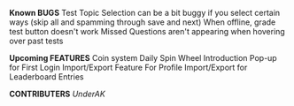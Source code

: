 **Known BUGS**
Test Topic Selection can be a bit buggy if you select certain ways (skip all and spamming through save and next)
When offline, grade test button doesn't work
Missed Questions aren't appearing when hovering over past tests

**Upcoming FEATURES**
Coin system
Daily Spin Wheel
Introduction Pop-up for First Login
Import/Export Feature For Profile
Import/Export for Leaderboard Entries

**CONTRIBUTERS**
_UnderAK_

